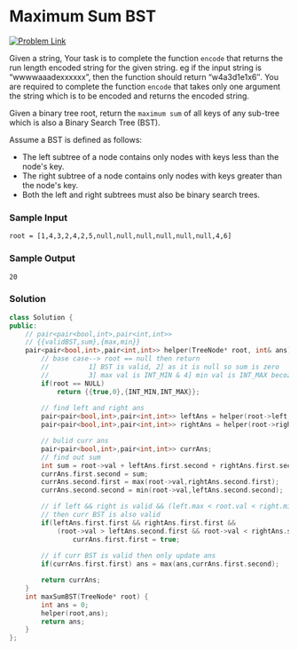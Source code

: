 # Maximum Sum BST 

[![Problem Link](https://img.shields.io/badge/-LeetCode-FFA116?style=for-the-badge&logo=LeetCode&logoColor=black)](https://leetcode.com/problems/maximum-sum-bst-in-binary-tree/)

Given a string, Your task is to  complete the function `encode` that returns the run length encoded string for the given string.
eg if the input string is “wwwwaaadexxxxxx”, then the function should return “w4a3d1e1x6″.
You are required to complete the function `encode` that takes only one argument the string which is to be encoded and returns the encoded string.


Given a binary tree root, return the `maximum sum` of all keys of any sub-tree which is also a Binary Search Tree (BST).

Assume a BST is defined as follows:
- The left subtree of a node contains only nodes with keys less than the node's key.
- The right subtree of a node contains only nodes with keys greater than the node's key.
- Both the left and right subtrees must also be binary search trees.


### Sample Input
```
root = [1,4,3,2,4,2,5,null,null,null,null,null,null,4,6]
```
### Sample Output
```
20
```

### Solution
```cpp
class Solution {
public:
    // pair<pair<bool,int>,pair<int,int>> 
    // {{validBST,sum},{max,min}}
    pair<pair<bool,int>,pair<int,int>> helper(TreeNode* root, int& ans){
        // base case--> root == null then return 
        //          1] BST is valid, 2] as it is null so sum is zero
        //          3] max val is INT_MIN & 4] min val is INT_MAX becoz BST not exists right now
        if(root == NULL)
            return {{true,0},{INT_MIN,INT_MAX}};
        
        // find left and right ans
        pair<pair<bool,int>,pair<int,int>> leftAns = helper(root->left,ans);
        pair<pair<bool,int>,pair<int,int>> rightAns = helper(root->right,ans);

        // bulid curr ans 
        pair<pair<bool,int>,pair<int,int>> currAns;
        // find out sum
        int sum = root->val + leftAns.first.second + rightAns.first.second;
        currAns.first.second = sum;
        currAns.second.first = max(root->val,rightAns.second.first);    // max val in curr BST
        currAns.second.second = min(root->val,leftAns.second.second);   // min val in curr BST

        // if left && right is valid && (left.max < root.val < right.min) 
        // then curr BST is also valid
        if(leftAns.first.first && rightAns.first.first &&
            (root->val > leftAns.second.first && root->val < rightAns.second.second))
                currAns.first.first = true;
        
        // if curr BST is valid then only update ans
        if(currAns.first.first) ans = max(ans,currAns.first.second);

        return currAns;
    }
    int maxSumBST(TreeNode* root) {
        int ans = 0;
        helper(root,ans);
        return ans;
    }
};
```


